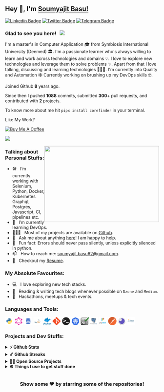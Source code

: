 ## Hey 👋, I'm [Soumyajit Basu!](https://github.com/Corefinder89)

[![Linkedin Badge](https://img.shields.io/badge/-LinkedIn-0e76a8?style=flat-square&logo=Linkedin&logoColor=white)](https://www.linkedin.com/in/soumyajit-basu-5a783886/)
[![Twitter Badge](https://img.shields.io/badge/-Twitter-00acee?style=flat-square&logo=Twitter&logoColor=white)](https://twitter.com/SoumyajitBasu19)
[![Telegram Badge](https://img.shields.io/badge/-Telegram-0088cc?style=flat-square&logo=Telegram&logoColor=white)](https://t.me/corefinder89)

### Glad to see you here! &nbsp; ![](https://visitor-badge.glitch.me/badge?page_id=corefinder89.corefinder89&style=flat-square&color=0088cc&style=flat-square&color=0088cc)

I'm a master's in Computer Application 🎓 from Symbiosis International University (Deemed) 🏛. I'm a passionate learner who's always willing to learn and work across technologies and domains 💡. I love to explore new technologies and leverage them to solve problems ✨. Apart from that I love talking, discussing and learning technologies 👨🏻‍💻. I'm currently into Quality and Automation 🕸️ Currently working on brushing up my DevOps skills 🤓.

Joined Github **8** years ago.

Since then I pushed **1088** commits, submitted **300**+ pull requests, and contributed with **2** projects.

To know more about me hit `pipx install corefinder` in your terminal.

Like My Work?

<a href="https://www.buymeacoffee.com/corefinder89" target="_blank"><img src="https://cdn.buymeacoffee.com/buttons/v2/default-yellow.png" alt="Buy Me A Coffee" height="60px" width="217px" ></a>

[![](https://gitwar.herokuapp.com/badge?username=Corefinder89&label=Gitwar%20Profile%20Score&style=for-the-badge&color=0088cc)](https://gitwar.herokuapp.com/)

<img align="right" height="250" width="375" alt="" src="https://raw.githubusercontent.com/iampavangandhi/iampavangandhi/master/gifs/coder.gif" />

### Talking about Personal Stuffs:

- 🛠 &nbsp; I’m currently working with Selenium, Python, Docker, Kubernetes Graphql, Postgres, Javascript, CI, pipelines etc.
- 🚀 &nbsp; I’m currently learning DevOps.
- 👨🏻‍💻 &nbsp; Most of my projects are available on [Github](https://github.com/Corefinder89).
- 💬 &nbsp; Ask me about anything [here](https://github.com/Corefinder89/Corefinder89/issues/1)! I am happy to help.
- 👾 &nbsp; Fun fact: Errors should never pass silently, unless explicitly silenced in python.
- 📫 &nbsp; How to reach me: soumyajit.basu62@gmail.com.
- 📝 &nbsp; Checkout my [Resume](https://github.com/Corefinder89/Corefinder89/blob/master/resume.pdf).

### My Absolute Favourites:

- 💻 &nbsp; I love exploring new tech stacks.
- 📰 &nbsp; Reading & writing tech blogs whenever possible on `Dzone` and `Medium`.
- 🍕 &nbsp; Hackathons, meetups & tech events.

### Languages and Tools:

<code><img height="27" src="https://raw.githubusercontent.com/github/explore/80688e429a7d4ef2fca1e82350fe8e3517d3494d/topics/python/python.png" alt="python"></code>
<code><img height="27" src="https://raw.githubusercontent.com/github/explore/80688e429a7d4ef2fca1e82350fe8e3517d3494d/topics/graphql/graphql.png" alt="graphql"></code>
<code><img height="27" src="https://raw.githubusercontent.com/github/explore/80688e429a7d4ef2fca1e82350fe8e3517d3494d/topics/sql/sql.png" alt="sql"></code>
<code><img height="27" src="https://raw.githubusercontent.com/github/explore/80688e429a7d4ef2fca1e82350fe8e3517d3494d/topics/mysql/mysql.png" alt="mysql"></code>
<code><img height="27" src="https://raw.githubusercontent.com/github/explore/80688e429a7d4ef2fca1e82350fe8e3517d3494d/topics/docker/docker.png" alt="docker"></code>
<code><img height="27" src="https://raw.githubusercontent.com/devicons/devicon/master/icons/git/git-original.svg" alt="git"></code>
<code><img height="27" src="https://raw.githubusercontent.com/github/explore/80688e429a7d4ef2fca1e82350fe8e3517d3494d/topics/terminal/terminal.png" alt="terminal"></code>
<code><img height="27" src="https://raw.githubusercontent.com/github/explore/80688e429a7d4ef2fca1e82350fe8e3517d3494d/topics/kubernetes/kubernetes.png" alt="terminal"></code>
<code><img height="27" src="https://github.com/Corefinder89/Corefinder89/blob/master/images/selenium.png" alt="selenium"></code>
<code><img height="27" src="https://github.com/Corefinder89/Corefinder89/blob/master/images/postgres.png" alt="postgres"></code>
<code><img height="27" src="https://github.com/Corefinder89/Corefinder89/blob/master/images/pytest.svg" alt="pytest"></code>
<code><img height="27" src="https://github.com/Corefinder89/Corefinder89/blob/master/images/postman.png" alt="postman"></code>
<code><img height="27" src="https://github.com/Corefinder89/Corefinder89/blob/master/images/insomnia.png" alt="insomnia"></code>
<code><img height="27" src="https://raw.githubusercontent.com/github/explore/80688e429a7d4ef2fca1e82350fe8e3517d3494d/topics/java/java.png" alt="java"></code>

### Projects and Dev Stuffs:

<details>
  <summary><b>⚡ Github Stats</b></summary>

  <br />
  <img height="180em" src="https://github-readme-stats.vercel.app/api?username=Corefinder89&show_icons=true&hide_border=true&&count_private=true&include_all_commits=true" />
  <img height="180em" src="https://github-readme-stats.vercel.app/api/top-langs/?username=Corefinder89&exclude_repo=KNN-Image-Classification&show_icons=true&hide_border=true&layout=compact&langs_count=8"/>
</details>

<details>
  <summary><b>☄️ Github Streaks</b></summary>

  <br />
  <img height="180em" src="https://github-readme-streak-stats.herokuapp.com/?user=Corefinder89&hide_border=true" />
</details>

<details>
  <summary><b>🧑‍🚀 Open Source Projects</b></summary>

  <br />
  <table>
    <thead align="center">
      <tr border: none;>
        <td><b>💻 Projects</b></td>
        <td><b>🌟 Stars</b></td>
        <td><b>🍴 Forks</b></td>
        <td><b>🐛 Issues</b></td>
        <td><b>🔔 Pull Requests</b></td>
        <td><b>👨‍💻 Language</b></td>
      </tr>
    </thead>
    <tbody>
      <tr>
	      <td><a href="https://github.com/Corefinder89/SampleJavaCodes"><b>👨🏻‍💻 Java work around</b></a></td>
        <td><img alt="Stars" src="https://img.shields.io/github/stars/Corefinder89/SampleJavaCodes?style=flat-square&labelColor=343b41"/></td>
        <td><img alt="Forks" src="https://img.shields.io/github/forks/Corefinder89/SampleJavaCodes?style=flat-square&labelColor=343b41"/></td>
        <td><img alt="Issues" src="https://img.shields.io/github/issues/Corefinder89/SampleJavaCodes?style=flat-square"/></td>
        <td><img alt="Pull Requests" src="https://img.shields.io/github/issues-pr/Corefinder89/SampleJavaCodes?style=flat-square"/></td>
        <td><img alt="Language" src="https://img.shields.io/github/languages/top/Corefinder89/SampleJavaCodes?label=java&style=flat-square"/></td>
      </tr>
      <tr>
	      <td><a href="https://github.com/flu-x/flexibox"><b>👨🏻‍💻 Flexibox</b></a></td>
        <td><img alt="Stars" src="https://img.shields.io/github/stars/flu-x/flexibox?style=flat-square&labelColor=343b41"/></td>
        <td><img alt="Forks" src="https://img.shields.io/github/forks/flu-x/flexibox?style=flat-square&labelColor=343b41"/></td>
        <td><img alt="Issues" src="https://img.shields.io/github/issues/flu-x/flexibox?style=flat-square"/></td>
        <td><img alt="Pull Requests" src="https://img.shields.io/github/issues-pr/flu-x/flexibox?style=flat-square"/></td>
        <td><img alt="Language" src="https://img.shields.io/github/languages/top/flu-x/flexibox?label=python&style=flat-square"/></td>
      </tr>
      <tr>
	      <td><a href="https://github.com/Corefinder89/phoenix"><b>👨🏻‍💻 DevOps</b></a></td>
        <td><img alt="Stars" src="https://img.shields.io/github/stars/Corefinder89/phoenix?style=flat-square&labelColor=343b41"/></td>
        <td><img alt="Forks" src="https://img.shields.io/github/forks/Corefinder89/phoenix?style=flat-square&labelColor=343b41"/></td>
        <td><img alt="Issues" src="https://img.shields.io/github/issues/Corefinder89/phoenix?style=flat-square"/></td>
        <td><img alt="Pull Requests" src="https://img.shields.io/github/issues-pr/Corefinder89/phoenix?style=flat-square"/></td>
        <td><img alt="Language" src="https://img.shields.io/github/languages/top/Corefinder89/phoenix?style=flat-square"/></td>
      </tr>
      <tr>
	      <td><a href="https://github.com/Corefinder89/corefinder"><b>👨🏻‍💻 Business card</b></a></td>
        <td><img alt="Stars" src="https://img.shields.io/github/stars/Corefinder89/corefinder?style=flat-square&labelColor=343b41"/></td>
        <td><img alt="Forks" src="https://img.shields.io/github/forks/Corefinder89/corefinder?style=flat-square&labelColor=343b41"/></td>
        <td><img alt="Issues" src="https://img.shields.io/github/issues/Corefinder89/corefinder?style=flat-square"/></td>
        <td><img alt="Pull Requests" src="https://img.shields.io/github/issues-pr/Corefinder89/corefinder?style=flat-square"/></td>
        <td><img alt="Language" src="https://img.shields.io/github/languages/top/Corefinder89/corefinder?style=flat-square"/></td>
      </tr>
    </tbody>
  </table>
  <br />
</details>

<details>
  <br />
  <summary><b>⚙️ Things I use to get stuff done</b></summary>
  	<ul>
  	    <li><b>OS:</b> MacOS</li>
	    <li><b>Laptop: </b> MacBook Pro (i7)</li>
  	    <li><b>Browser: </b> Firefox, Chrome and Safari Web Browser</li>
	    <li><b>Terminal: </b> ZSH: Oh My Zsh (PowerLevel10k)</li>
	    <li><b>Code Editor:</b> VSCode, Pycharm, Atom and Sublime</li>
	    <li><b>To Stay Updated:</b> Dev.to, Medium, Linkedin and Twitter.</li>
	    <br />
	</ul>
</details>

#

<div align="center">

### Show some ❤️ by starring some of the repositories!

</div>
